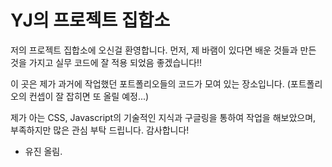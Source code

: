 # YJ의 프로젝트 집합소
저의 프로젝트 집합소에 오신걸 환영합니다.
먼저, 제 바램이 있다면 배운 것들과 만든 것을 가지고 실무 코드에 잘 적용 되었음 좋겠습니다!!

이 곳은 제가 과거에 작업했던 포트폴리오들의 코드가 모여 있는 장소입니다. 
(포트폴리오의 컨셉이 잘 잡히면 또 올릴 예정...)

제가 아는 CSS, Javascript의 기술적인 지식과 구글링을 통하여 작업을 해보았으며,
부족하지만 많은 관심 부탁 드립니다. 감사합니다!

- 유진 올림.
